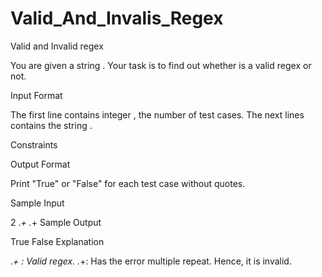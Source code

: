 # Valid_And_Invalis_Regex
Valid and Invalid regex

You are given a string .
Your task is to find out whether  is a valid regex or not.

Input Format

The first line contains integer , the number of test cases.
The next  lines contains the string .

Constraints


Output Format

Print "True" or "False" for each test case without quotes.

Sample Input

2
.*\+
.*+
Sample Output

True
False
Explanation

.*\+ : Valid regex.
.*+: Has the error multiple repeat. Hence, it is invalid.

